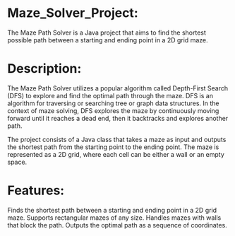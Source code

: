 # Maze_Solver_Project:

The Maze Path Solver is a Java project that aims to find the shortest possible path between a starting and ending point in a 2D grid maze.

# Description:
The Maze Path Solver utilizes a popular algorithm called Depth-First Search (DFS) to explore and find the optimal path through the maze. DFS is an algorithm for traversing or searching tree or graph data structures. In the context of maze solving, DFS explores the maze by continuously moving forward until it reaches a dead end, then it backtracks and explores another path.

The project consists of a Java class that takes a maze as input and outputs the shortest path from the starting point to the ending point. The maze is represented as a 2D grid, where each cell can be either a wall or an empty space.

# Features:
Finds the shortest path between a starting and ending point in a 2D grid maze.
Supports rectangular mazes of any size.
Handles mazes with walls that block the path.
Outputs the optimal path as a sequence of coordinates.

